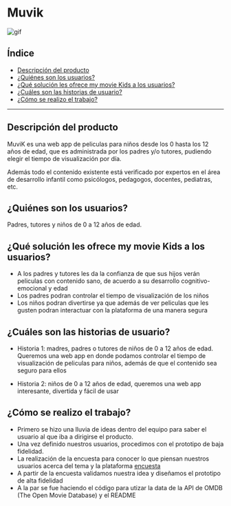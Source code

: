 # Muvik

![gif](https://i1.wp.com/applauss.com/wp-content/uploads/2016/01/gifs-animados-7.gif?resize=800%2C600)

## Índice

- [Descripción del producto](#descripción-del-producto)
- [¿Quiénes son los usuarios?](#quienes-son-los-usuarios)
- [¿Qué solución les ofrece my movie Kids a los usuarios?](#que-solución-les-ofrece-my-movie-Kids-a-los-usuarios)
- [¿Cuáles son las historias de usuario?](#como-se-realizo-el-trabajo)
- [¿Cómo se realizo el trabajo?](#como-se-realizo-el-trabajo)

---

## Descripción del producto

MuviK es una web app de peliculas para niños desde los 0 hasta los 12 años de edad, que es administrada por los padres y/o tutores, pudiendo elegir el tiempo de visualización por día.

Además todo el contenido existente está verificado por expertos en el área de desarrollo infantil como psicólogos, pedagogos, docentes, pediatras, etc.

## ¿Quiénes son los usuarios?

Padres, tutores y niños de 0 a 12 años de edad.

## ¿Qué solución les ofrece my movie Kids a los usuarios?

- A los padres y tutores les da la confianza de que sus hijos verán peliculas con contenido sano, de acuerdo a su desarrollo cognitivo-emocional y edad
- Los padres podran controlar el tiempo de visualización de los niños
- Los niños podran divertirse ya que además de ver peliculas que les gusten podran interactuar con la plataforma de una manera segura

## ¿Cuáles son las historias de usuario?

- Historia 1: madres, padres o tutores de niños de 0 a 12 años de edad. Queremos una web app en donde podamos controlar el tiempo de visualización de peliculas para niños, además de que el contenido sea seguro para ellos

- Historia 2: niños de 0 a 12 años de edad, queremos una web app interesante, divertida y fácil de usar

## ¿Cómo se realizo el trabajo?

- Primero se hizo una lluvia de ideas dentro del equipo para saber el usuario al que iba a dirigirse el producto.
- Una vez definido nuestros usuarios, procedimos con el prototipo de baja fidelidad.
- La realización de la encuesta para conocer lo que piensan nuestros usuarios acerca del tema y la plataforma [encuesta](https://docs.google.com/forms/d/e/1FAIpQLSfPG2Ri-IBIU5IUiowmWxhWMiiiloMRraqCysFwBlSTijK-sA/viewform?usp=sf_link)
- A partir de la encuesta validamos nuestra idea y diseñamos el prototipo de alta fidelidad
- A la par se fue haciendo el código para utizar la data de la API de OMDB (The Open Movie Database) y el README
